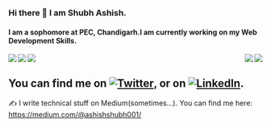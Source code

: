 ### Hi there 👋 I am Shubh Ashish.
#### I am a sophomore at PEC, Chandigarh.I am currently working on my Web Development Skills.

<!--
**solarconstant/solarconstant** is a ✨ _special_ ✨ repository because its `README.md` (this file) appears on your GitHub profile. -->
<img align = "left" src = "https://github-readme-stats.vercel.app/api?username=solarconstant&show_icons=true&theme=blueberry&hide=Total%20Issues" />
<img align="right" src="https://github-readme-stats.vercel.app/api/top-langs/?username=solarconstant&theme=blueberry&hide=tcl&langs_count=5" />

<img align="left" src="https://github-readme-stats.vercel.app/api/pin/?username=solarconstant&repo=MoviesAPI&theme=blueberry" />
<img align="right" src="https://github-readme-stats.vercel.app/api/pin/?username=solarconstant&repo=PyGame-Snake&theme=blueberry" />
<img align="center" src="https://github-readme-stats.vercel.app/api/pin/?username=solarconstant&repo=Authentication&theme=blueberry" />

## You can find me on [![Twitter][1.2]][1], or on [![LinkedIn][2.2]][2].
<!-- Icons -->

[1.2]: http://i.imgur.com/wWzX9uB.png (twitter icon without padding)
[2.2]: https://raw.githubusercontent.com/MartinHeinz/MartinHeinz/master/linkedin-3-16.png (LinkedIn icon without padding)

<!-- Links to your social media accounts -->

[1]: https://twitter.com/S_Ashish_2001
[2]: https://www.linkedin.com/in/shubh-ashish-a4a415190/

✍️ I write technical stuff on Medium(sometimes...). You can find me here: https://medium.com/@ashishshubh001/
